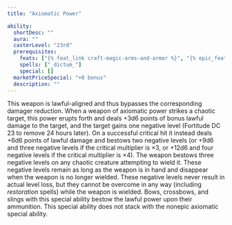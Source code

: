 ```yaml
---
title: "Axiomatic Power"

ability:
  shortDesc: ""
  aura: ""
  casterLevel: "23rd"
  prerequisites:
    feats: ["{% feat_link craft-magic-arms-and-armor %}", "{% epic_feat_link craft-epic-magic-arms-and-armor %}"]
    spells: ["_dictum_"]
    special: []
  marketPriceSpecial: "+8 bonus"
  description: ""
---
```

This weapon is lawful-aligned and thus bypasses the corresponding damager reduction. When a weapon of axiomatic power strikes a chaotic target, this power erupts forth and deals +3d6 points of bonus lawful damage to the target, and the target gains one negative level (Fortitude DC 23 to remove 24 hours later). On a successful critical hit it instead deals +6d6 points of lawful damage and bestows two negative levels (or +9d6 and three negative levels if the critical multiplier is &times;3, or +12d6 and four negative levels if the critical multiplier is &times;4). The weapon bestows three negative levels on any chaotic creature attempting to wield it. These negative levels remain as long as the weapon is in hand and disappear when the weapon is no longer wielded. These negative levels never result in actual level loss, but they cannot be overcome in any way (including _restoration_ spells) while the weapon is wielded. Bows, crossbows, and slings with this special ability bestow the lawful power upon their ammunition. This special ability does not stack with the nonepic axiomatic special ability.


